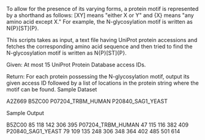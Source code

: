 To allow for the presence of its varying forms, a protein motif is represented by a shorthand as follows: [XY] means "either X or Y" and {X} means "any amino acid except X." For example, the N-glycosylation motif is written as N{P}[ST]{P}.

This scripts takes as input, a text file having UniProt protein accessions and fetches the corresponding amino acid sequence and then tried to
find the N-glycosylation motif is written as N{P}[ST]{P}.

Given: At most 15 UniProt Protein Database access IDs.

Return: For each protein possessing the N-glycosylation motif, output its given access ID followed by a list of locations in the protein string where the motif can be found.
Sample Dataset

A2Z669
B5ZC00
P07204_TRBM_HUMAN
P20840_SAG1_YEAST

Sample Output

B5ZC00
85 118 142 306 395
P07204_TRBM_HUMAN
47 115 116 382 409
P20840_SAG1_YEAST
79 109 135 248 306 348 364 402 485 501 614
